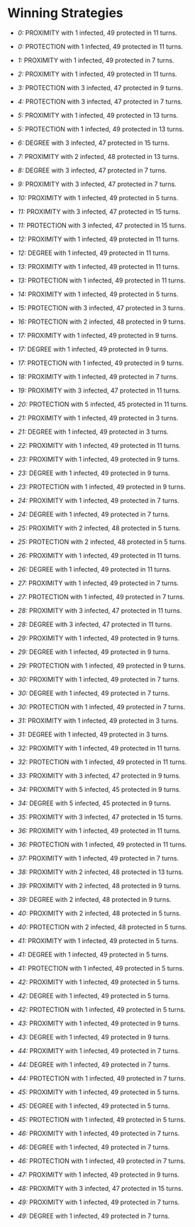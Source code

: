 # Winning Strategies

* _0:_ PROXIMITY with 1 infected, 49 protected in 11 turns.


* _0:_ PROTECTION with 1 infected, 49 protected in 11 turns.


* _1:_ PROXIMITY with 1 infected, 49 protected in 7 turns.


* _2:_ PROXIMITY with 1 infected, 49 protected in 11 turns.


* _3:_ PROTECTION with 3 infected, 47 protected in 9 turns.


* _4:_ PROTECTION with 3 infected, 47 protected in 7 turns.


* _5:_ PROXIMITY with 1 infected, 49 protected in 13 turns.


* _5:_ PROTECTION with 1 infected, 49 protected in 13 turns.


* _6:_ DEGREE with 3 infected, 47 protected in 15 turns.


* _7:_ PROXIMITY with 2 infected, 48 protected in 13 turns.


* _8:_ DEGREE with 3 infected, 47 protected in 7 turns.


* _9:_ PROXIMITY with 3 infected, 47 protected in 7 turns.


* _10:_ PROXIMITY with 1 infected, 49 protected in 5 turns.


* _11:_ PROXIMITY with 3 infected, 47 protected in 15 turns.


* _11:_ PROTECTION with 3 infected, 47 protected in 15 turns.


* _12:_ PROXIMITY with 1 infected, 49 protected in 11 turns.


* _12:_ DEGREE with 1 infected, 49 protected in 11 turns.


* _13:_ PROXIMITY with 1 infected, 49 protected in 11 turns.


* _13:_ PROTECTION with 1 infected, 49 protected in 11 turns.


* _14:_ PROXIMITY with 1 infected, 49 protected in 5 turns.


* _15:_ PROTECTION with 3 infected, 47 protected in 3 turns.


* _16:_ PROTECTION with 2 infected, 48 protected in 9 turns.


* _17:_ PROXIMITY with 1 infected, 49 protected in 9 turns.


* _17:_ DEGREE with 1 infected, 49 protected in 9 turns.


* _17:_ PROTECTION with 1 infected, 49 protected in 9 turns.


* _18:_ PROXIMITY with 1 infected, 49 protected in 7 turns.


* _19:_ PROXIMITY with 3 infected, 47 protected in 11 turns.


* _20:_ PROTECTION with 5 infected, 45 protected in 11 turns.


* _21:_ PROXIMITY with 1 infected, 49 protected in 3 turns.


* _21:_ DEGREE with 1 infected, 49 protected in 3 turns.


* _22:_ PROXIMITY with 1 infected, 49 protected in 11 turns.


* _23:_ PROXIMITY with 1 infected, 49 protected in 9 turns.


* _23:_ DEGREE with 1 infected, 49 protected in 9 turns.


* _23:_ PROTECTION with 1 infected, 49 protected in 9 turns.


* _24:_ PROXIMITY with 1 infected, 49 protected in 7 turns.


* _24:_ DEGREE with 1 infected, 49 protected in 7 turns.


* _25:_ PROXIMITY with 2 infected, 48 protected in 5 turns.


* _25:_ PROTECTION with 2 infected, 48 protected in 5 turns.


* _26:_ PROXIMITY with 1 infected, 49 protected in 11 turns.


* _26:_ DEGREE with 1 infected, 49 protected in 11 turns.


* _27:_ PROXIMITY with 1 infected, 49 protected in 7 turns.


* _27:_ PROTECTION with 1 infected, 49 protected in 7 turns.


* _28:_ PROXIMITY with 3 infected, 47 protected in 11 turns.


* _28:_ DEGREE with 3 infected, 47 protected in 11 turns.


* _29:_ PROXIMITY with 1 infected, 49 protected in 9 turns.


* _29:_ DEGREE with 1 infected, 49 protected in 9 turns.


* _29:_ PROTECTION with 1 infected, 49 protected in 9 turns.


* _30:_ PROXIMITY with 1 infected, 49 protected in 7 turns.


* _30:_ DEGREE with 1 infected, 49 protected in 7 turns.


* _30:_ PROTECTION with 1 infected, 49 protected in 7 turns.


* _31:_ PROXIMITY with 1 infected, 49 protected in 3 turns.


* _31:_ DEGREE with 1 infected, 49 protected in 3 turns.


* _32:_ PROXIMITY with 1 infected, 49 protected in 11 turns.


* _32:_ PROTECTION with 1 infected, 49 protected in 11 turns.


* _33:_ PROXIMITY with 3 infected, 47 protected in 9 turns.


* _34:_ PROXIMITY with 5 infected, 45 protected in 9 turns.


* _34:_ DEGREE with 5 infected, 45 protected in 9 turns.


* _35:_ PROXIMITY with 3 infected, 47 protected in 15 turns.


* _36:_ PROXIMITY with 1 infected, 49 protected in 11 turns.


* _36:_ PROTECTION with 1 infected, 49 protected in 11 turns.


* _37:_ PROXIMITY with 1 infected, 49 protected in 7 turns.


* _38:_ PROXIMITY with 2 infected, 48 protected in 13 turns.


* _39:_ PROXIMITY with 2 infected, 48 protected in 9 turns.


* _39:_ DEGREE with 2 infected, 48 protected in 9 turns.


* _40:_ PROXIMITY with 2 infected, 48 protected in 5 turns.


* _40:_ PROTECTION with 2 infected, 48 protected in 5 turns.


* _41:_ PROXIMITY with 1 infected, 49 protected in 5 turns.


* _41:_ DEGREE with 1 infected, 49 protected in 5 turns.


* _41:_ PROTECTION with 1 infected, 49 protected in 5 turns.


* _42:_ PROXIMITY with 1 infected, 49 protected in 5 turns.


* _42:_ DEGREE with 1 infected, 49 protected in 5 turns.


* _42:_ PROTECTION with 1 infected, 49 protected in 5 turns.


* _43:_ PROXIMITY with 1 infected, 49 protected in 9 turns.


* _43:_ DEGREE with 1 infected, 49 protected in 9 turns.


* _44:_ PROXIMITY with 1 infected, 49 protected in 7 turns.


* _44:_ DEGREE with 1 infected, 49 protected in 7 turns.


* _44:_ PROTECTION with 1 infected, 49 protected in 7 turns.


* _45:_ PROXIMITY with 1 infected, 49 protected in 5 turns.


* _45:_ DEGREE with 1 infected, 49 protected in 5 turns.


* _45:_ PROTECTION with 1 infected, 49 protected in 5 turns.


* _46:_ PROXIMITY with 1 infected, 49 protected in 7 turns.


* _46:_ DEGREE with 1 infected, 49 protected in 7 turns.


* _46:_ PROTECTION with 1 infected, 49 protected in 7 turns.


* _47:_ PROXIMITY with 1 infected, 49 protected in 9 turns.


* _48:_ PROXIMITY with 3 infected, 47 protected in 15 turns.


* _49:_ PROXIMITY with 1 infected, 49 protected in 7 turns.


* _49:_ DEGREE with 1 infected, 49 protected in 7 turns.


